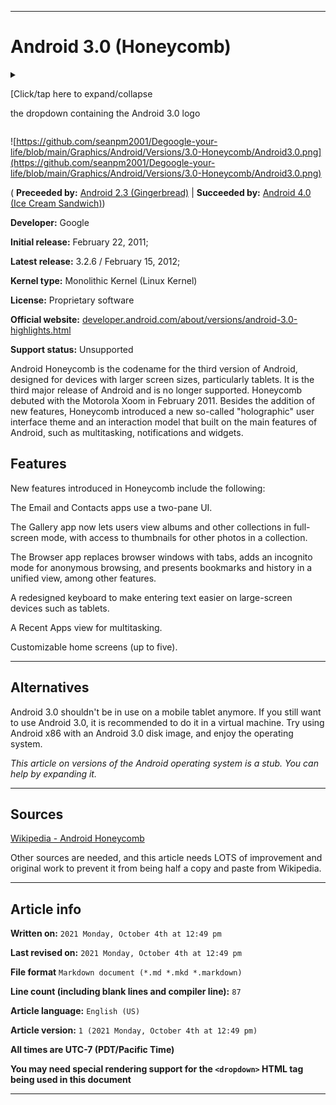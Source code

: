
***

# Android 3.0 (Honeycomb)

<details>
<summary><p>[Click/tap here to expand/collapse</p>
<p>the dropdown containing the Android 3.0 logo</p></summary>

![https://github.com/seanpm2001/Degoogle-your-life/blob/main/Graphics/Android/Versions/3.0-Honeycomb/Android_Honeycomb_Logo.png](https://github.com/seanpm2001/Degoogle-your-life/blob/main/Graphics/Android/Versions/3.0-Honeycomb/Android_Honeycomb_Logo.png)

</details>

![https://github.com/seanpm2001/Degoogle-your-life/blob/main/Graphics/Android/Versions/3.0-Honeycomb/Android3.0.png](https://github.com/seanpm2001/Degoogle-your-life/blob/main/Graphics/Android/Versions/3.0-Honeycomb/Android3.0.png)

( **Preceeded by:** [Android 2.3 (Gingerbread)](https://github.com/seanpm2001/Degoogle-your-life/wiki/Android-2-3-Gingerbread/) | **Succeeded by:** [Android 4.0 (Ice Cream Sandwich)](https://github.com/seanpm2001/Degoogle-your-life/wiki/Android-4-0-Ice-cream-sandwich/))

**Developer:**	Google

**Initial release:**	February 22, 2011;

**Latest release:**	3.2.6 / February 15, 2012;

**Kernel type:**	Monolithic Kernel (Linux Kernel)

**License:**	Proprietary software

**Official website:**	[developer.android.com/about/versions/android-3.0-highlights.html](http://developer.android.com/about/versions/android-3.0-highlights.html)

**Support status:** Unsupported

Android Honeycomb is the codename for the third version of Android, designed for devices with larger screen sizes, particularly tablets. It is the third major release of Android and is no longer supported. Honeycomb debuted with the Motorola Xoom in February 2011. Besides the addition of new features, Honeycomb introduced a new so-called "holographic" user interface theme and an interaction model that built on the main features of Android, such as multitasking, notifications and widgets.

## Features

New features introduced in Honeycomb include the following:

The Email and Contacts apps use a two-pane UI.

The Gallery app now lets users view albums and other collections in full-screen mode, with access to thumbnails for other photos in a collection.

The Browser app replaces browser windows with tabs, adds an incognito mode for anonymous browsing, and presents bookmarks and history in a unified view, among other features.

A redesigned keyboard to make entering text easier on large-screen devices such as tablets.

A Recent Apps view for multitasking.

Customizable home screens (up to five).

***

## Alternatives

Android 3.0 shouldn't be in use on a mobile tablet anymore. If you still want to use Android 3.0, it is recommended to do it in a virtual machine. Try using Android x86 with an Android 3.0 disk image, and enjoy the operating system.

_This article on versions of the Android operating system is a stub. You can help by expanding it._

***

## Sources

[Wikipedia - Android Honeycomb](https://en.wikipedia.org/wiki/Android_Honeycomb/)

Other sources are needed, and this article needs LOTS of improvement and original work to prevent it from being half a copy and paste from Wikipedia.

***

## Article info

**Written on:** `2021 Monday, October 4th at 12:49 pm`

**Last revised on:** `2021 Monday, October 4th at 12:49 pm`

**File format** `Markdown document (*.md *.mkd *.markdown)`

**Line count (including blank lines and compiler line):** `87`

**Article language:** `English (US)`

**Article version:** `1 (2021 Monday, October 4th at 12:49 pm)`

**All times are UTC-7 (PDT/Pacific Time)**

**You may need special rendering support for the `<dropdown>` HTML tag being used in this document**

***
